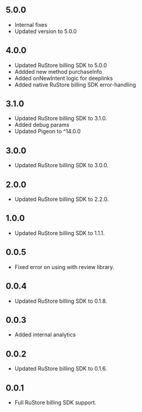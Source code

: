
## 5.0.0

* Internal fixes
* Updated version to 5.0.0

## 4.0.0

* Updated RuStore billing SDK to 5.0.0
* Addded new method purchaseInfo
* Added onNewIntent logic for deeplinks
* Added native RuStore billing SDK error-handling  

## 3.1.0

* Updated RuStore billing SDK to 3.1.0.
* Added debug params
* Updated Pigeon to ^14.0.0

## 3.0.0

* Updated RuStore billing SDK to 3.0.0.

## 2.0.0

* Updated RuStore billing SDK to 2.2.0.

## 1.0.0

* Updated RuStore billing SDK to 1.1.1.

## 0.0.5

* Fixed error on using with review library.

## 0.0.4

* Updated RuStore billing SDK to 0.1.8.

## 0.0.3

* Added internal analytics

## 0.0.2

* Updated RuStore billing SDK to 0.1.6.

## 0.0.1

* Full RuStore billing SDK support.
